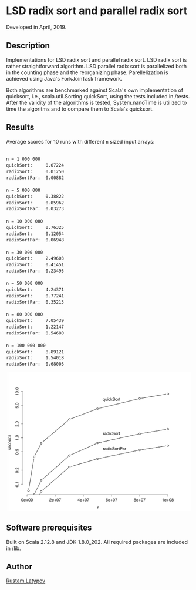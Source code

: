 # LSD radix sort and parallel radix sort

Developed in April, 2019.

## Description

Implementations for LSD radix sort and parallel radix sort. LSD radix sort is rather straightforward algorithm. 
LSD parallel radix sort is parallelized both in the counting phase and the reorganizing phase. Parellelization is 
achieved using Java's ForkJoinTask framework. 

Both algorithms are benchmarked against Scala's own implementation of quicksort, i.e., scala.util.Sorting.quickSort, 
using the tests included in /tests. After the validity of the algorithms is tested, System.nanoTime is utilized to time the 
algoritms and to compare them to Scala's quicksort.

## Results

Average scores for 10 runs with different ``n`` sized input arrays:

```markdown

n = 1 000 000
quickSort:     0.07224
radixSort:     0.01250 
radixSortPar:  0.00882

n = 5 000 000
quickSort:     0.38822 
radixSort:     0.05962 
radixSortPar:  0.03273
  
n = 10 000 000
quickSort:     0.76325 
radixSort:     0.12054 
radixSortPar:  0.06948
  
n = 30 000 000
quickSort:     2.49603 
radixSort:     0.41451 
radixSortPar:  0.23495

n = 50 000 000
quickSort:     4.24371 
radixSort:     0.77241 
radixSortPar:  0.35213

n = 80 000 000
quickSort:     7.05439 
radixSort:     1.22147 
radixSortPar:  0.54680
  
n = 100 000 000
quickSort:     8.89121 
radixSort:     1.54018 
radixSortPar:  0.68003  

```


<img src="https://raw.githubusercontent.com/rustamlatypov/parallel-radixsort/master/tests/plot.png" width="650">



## Software prerequisites

Built on Scala 2.12.8 and JDK 1.8.0_202. All required packages are included in /lib.


## Author

[Rustam Latypov](mailto:rustam.latypov@aalto.fi)
